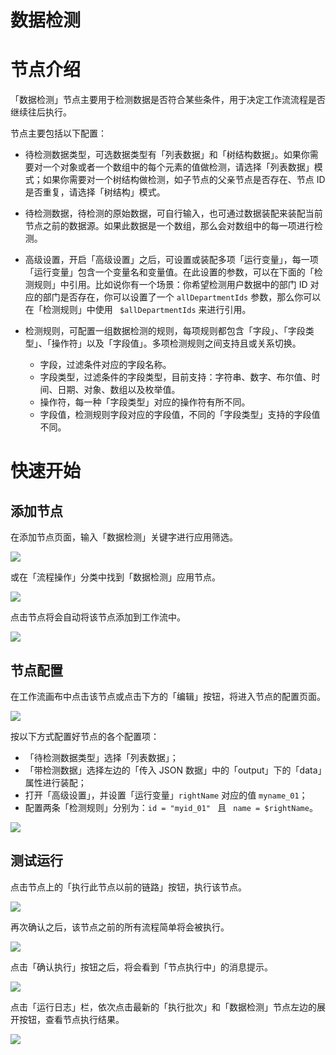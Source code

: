# 数据检测

# 节点介绍

「数据检测」节点主要用于检测数据是否符合某些条件，用于决定工作流流程是否继续往后执行。

节点主要包括以下配置：

- 待检测数据类型，可选数据类型有「列表数据」和「树结构数据」。如果你需要对一个对象或者一个数组中的每个元素的值做检测，请选择「列表数据」模式；如果你需要对一个树结构做检测，如子节点的父亲节点是否存在、节点 ID 是否重复，请选择「树结构」模式。
- 待检测数据，待检测的原始数据，可自行输入，也可通过数据装配来装配当前节点之前的数据源。如果此数据是一个数组，那么会对数组中的每一项进行检测。
- 高级设置，开启「高级设置」之后，可设置或装配多项「运行变量」，每一项「运行变量」包含一个变量名和变量值。在此设置的参数，可以在下面的「检测规则」中引用。比如说你有一个场景：你希望检测用户数据中的部门 ID 对应的部门是否存在，你可以设置了一个 `allDepartmentIds` 参数，那么你可以在「检测规则」中使用 ` $allDepartmentIds` 来进行引用。
- 检测规则，可配置一组数据检测的规则，每项规则都包含「字段」、「字段类型」、「操作符」以及「字段值」。多项检测规则之间支持且或关系切换。

  - 字段，过滤条件对应的字段名称。
  - 字段类型，过滤条件的字段类型，目前支持：字符串、数字、布尔值、时间、日期、对象、数组以及枚举值。
  - 操作符，每一种「字段类型」对应的操作符有所不同。
  - 字段值，检测规则字段对应的字段值，不同的「字段类型」支持的字段值不同。

# 快速开始

## 添加节点

在添加节点页面，输入「数据检测」关键字进行应用筛选。

![](../static/YRlGbDxcxouHxkxGFhAcZBSYnBh.png)

或在「流程操作」分类中找到「数据检测」应用节点。

![](../static/WADNbLZP8oeXQ4xqJdUcofMQnxd.png)

点击节点将会自动将该节点添加到工作流中。

![](../static/VB67bsKKCo3KgXxq77scepiInce.png)

## 节点配置

在工作流画布中点击该节点或点击下方的「编辑」按钮，将进入节点的配置页面。

![](../static/PVccbGtnYof5P5xCi0ucqLshngE.png)

按以下方式配置好节点的各个配置项：

- 「待检测数据类型」选择「列表数据」；
- 「带检测数据」选择左边的「传入 JSON 数据」中的「output」下的「data」属性进行装配；
- 打开「高级设置」，并设置「运行变量」`rightName` 对应的值 `myname_01`；
- 配置两条「检测规则」分别为：`id = "myid_01" ` 且 ` name = $rightName`。

![](../static/FntKbpOOfoP3cUxO0iKcKkOTnve.png)

## 测试运行

点击节点上的「执行此节点以前的链路」按钮，执行该节点。

![](../static/AWgYbLB7pokpdExDEumcCMrKnjh.png)

再次确认之后，该节点之前的所有流程简单将会被执行。

![](../static/X4KKbt7oZovQ1MxMLGLcM8etnYg.png)

点击「确认执行」按钮之后，将会看到「节点执行中」的消息提示。

![](../static/FuRHbQDaWoGi1kxkeDacUrkbnJb.png)

点击「运行日志」栏，依次点击最新的「执行批次」和「数据检测」节点左边的展开按钮，查看节点执行结果。

![](../static/TOuLbo4hAogaRDxwcvnc6NWwnrg.png)
